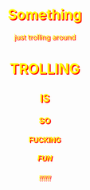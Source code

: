 # Something
just trolling around 

<!DOCTYPE html>
<html>
  <head>
    <title>JUST TROLLING AROUND</title> 
    <style type="text/css">
      body{color:yellow;
        text-align:center;
        text-shadow: 2px 2px red;}
    </style>
  </head>
  <body>
    <h1>TROLLING </h1>
    <h2> IS </h2>
    <h3> SO </h3>
    <h4> FUCKING </h4>
    <h5> FUN </h5>
    <h6> !!!!!!</h6>
  </body>
</html>
